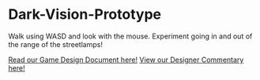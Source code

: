 # Dark-Vision-Prototype

Walk using WASD and look with the mouse. Experiment going in and out of the range of the streetlamps!

[Read our Game Design Document here!](https://github.com/owenhaedrich/Dark-Vision-Prototype/blob/main/DesignDocument.md)
[View our Designer Commentary here!](https://youtu.be/eHuNHbtXdRA)
